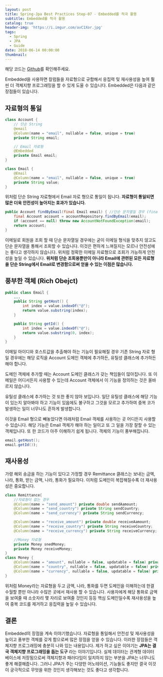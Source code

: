 ```yaml
---
layout: post
title: Spring-Jpa Best Practices Step-07 - Embedded를 적극 활용
subtitle: Embedded를 적극 활용
catalog: true
header-img: 'https://i.imgur.com/avC1Xor.jpg'
tags:
  - Spring
  - JPA
  - Guide
date: 2018-06-14 00:00:00
thumbnail:
---
```


해당 코드는 [Github](https://github.com/cheese10yun/spring-jpa-best-practices)를 확인해주세요.

Embedded을 사용하면 칼럼들을 자료형으로 규합해서 응집력 및 재사용성을 높여 훨씬 더 객체지향 프로그래밍을 할 수 있게 도울 수 있습니다. Embedded은 다음과 같은 장점들이 있습니다.

## 자료형의 통일
```java
class Account {
    // 단순 String
    @email
    @Column(name = "email", nullable = false, unique = true)
    private String email;

    // Email 자료형 
    @Embedded
    private Email email;
}

class Email {
    @Email
    @Column(name = "email", nullable = false, unique = true)
    private String value;
}
```
위처럼 단순 String 자료형에서 Email 자로 형으로 통일이 됩니다. **자료형이 통일되면 많은 더욱 안전성이 높아지는 효과가 있습니다.**

```java
public Account findByEmail(final Email email) { //단순 문자열일 경우 (final String email)
    final Account account = accountRepository.findByEmail(email);
    if (account == null) throw new AccountNotFoundException(email);
    return account;
}
```
이메일로 회원을 조회 할 때 단순 문자열일 경우에는 굳이 이메일 형식을 맞추지 않고도 단순 문자열을 통해서 조회할 수 있습니다. 이것은 편하게 느껴질지는 모르나 안전성에는 좋다고 생각하지 않습니다. 위처럼 정확한 이메일 자료형으로 조회가 가능하게 안전성을 높일 수 있습니다. **위처럼 단순 조회용뿐만이 아니라 Email에 관련된 모든 자료형을 단순 String에서 Email로 변경함으로써 얻을 수 있는 이점은 많습니다.**


## 풍부한 객체 (Rich Obejct)

```java
public class Email {
    ...
    public String getHost() {
        int index = value.indexOf("@");
        return value.substring(index);
    }

    public String getId() {
        int index = value.indexOf("@");
        return value.substring(0, index);
    }
}
```
이메일 아이디와 호스트값을 추출해야 하는 기능이 필요해질 경우 기존 String 자로 형일 경우에는 해당 로직을 Account 도메인 객체에 추가하든, 유틸성 클래스에 추가하든 해야 합니다.

도메인 객체에 추가할 때는 Account 도메인 클래스가 갖는 책임들이 많아집니다. 또 이메일은 어디서든지 사용할 수 있는데 Account 객체에서 이 기능을 정의하는 것은 올바르지 않습니다.

유틸성 클래스에 추가하는 것 또한 좋지 않아 보입니다. 일단 유틸성 클래스에 해당 기능이 있는지 알아봐야 하고 기능이 있음에도 불구하고 그것을 모르고 추가하여 중복 코가 발생하는 일이 너무나도 흔하게 발생합니다.

이것을 Email 형으로 빼놓았다면 아래처럼 Email 객체를 사용하는 곳 어디든지 사용할 수 있습니다. 해당 기능은 Email 객체가 해야 하는 일이고 또 그 일을 가장 잘할 수 있는 객체입니다. 또 한 코드가 아주 이해하기 쉽게 됩니다. 객체의 기능이 풍부해집니다.

```java
email.getHost();
email.getId());
```

## 재사용성

가령 해외 송금을 하는 기능이 있다고 가정할 경우 Remittance 클래스는 보내는 금액, 나라, 통화, 받는 금액, 나라, 통화가 필요하다. 이처럼 도메인이 복잡해질수록 더 재사용성은 중요합니다.

```java
class Remittance{
    //자료형이 없는 경우
    @Column(name = "send_amount") private double sendAamount;
    @Column(name = "send_country") private String sendCountry;
    @Column(name = "send_currency") private String sendCurrency;

    @Column(name = "receive_amount") private double receiveAamount;
    @Column(name = "receive_country") private String receiveCountry;
    @Column(name = "receive_currency") private String receiveCurrency;

    //Money 자료형
    private Money snedMoney;
    private Money receiveMoney;
}
class Money {
    @Column(name = "amount", nullable = false, updatable = false) private double amount;
    @Column(name = "country", nullable = false, updatable = false) private Country country;
    @Column(name = "currency", nullable = false, updatable = false) private Currency currency;
}
```
위처럼 Money라는 자료형을 두고 금액, 나라, 통화를 두면 도메인을 이해하는데 한결 수월할 뿐만 아니라 수많은 곳에서 재사용 할 수 있습니다. 사용자에게 해당 통화로 금액을 보여줄 때 소숫자리 몇 자리로 보여줄 것인지 등등 핵심 도메인일수록 재사용성을 높여 중복 코드를 제거하고 응집력을 높일 수 있습니다.


## 결론
Embedded의 장점을 계속 이야기했습니다. 자료형을 통일해서 안전성 및 재사용성을 높이고 풍부한 객체를 갖게 함으로써 많은 장점을 얻을 수 있습니다. 이러한 장점들은 객체지향 프로그래밍에 충분히 나와 있는 내용입니다. 제가 하고 싶은 이야기는 **JPA는 결국 객체지향 프로그래밍을 돕는 도구** 라는 이야기입니다. 실제 데이터는 관계형 데이터베이스에 저장됨으로써 객체지향과 패러다임이 일치하지 않는 부분을 JPA는 너무나도 좋게 해결해줍니다. 그러니 JPA가 주는 다양한 어노테이션, 기능들도 좋지만 결국 이것이 궁극적으로 무엇을 위한 것인지 생각해보는 것도 좋다고 생각합니다.